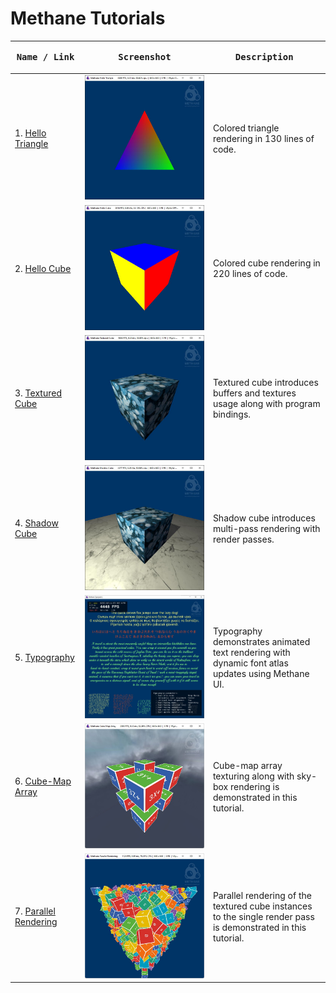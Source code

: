# Methane Tutorials

| <pre><b>Name / Link</b></pre>                                 | <pre><b>Screenshot</b></pre>                                                                         | <pre><b>Description</b>                                   </pre>                                              |
|---------------------------------------------------------------|------------------------------------------------------------------------------------------------------|---------------------------------------------------------------------------------------------------------------|
| 1. [Hello Triangle](/Apps/Tutorials/01-HelloTriangle)         | ![Hello Triangle on Windows](01-HelloTriangle/Screenshots/HelloTriangleWinDirectX12.jpg)             | Colored triangle rendering in 130 lines of code.                                                              |
| 2. [Hello Cube](/Apps/Tutorials/02-HelloCube)                 | ![Hello Cube on Windows](02-HelloCube/Screenshots/HelloCubeWinDirectX12.jpg)                         | Colored cube rendering in 220 lines of code.                                                                  |
| 3. [Textured Cube](/Apps/Tutorials/03-TexturedCube)           | ![Textured Cube on Windows](03-TexturedCube/Screenshots/TexturedCubeWinDirectX12.jpg)                | Textured cube introduces buffers and textures usage along with program bindings.                              |
| 4. [Shadow Cube](/Apps/Tutorials/04-ShadowCube)               | ![Shadow Cube on Windows](04-ShadowCube/Screenshots/ShadowCubeWinDirectX12.jpg)                      | Shadow cube introduces multi-pass rendering with render passes.                                               |
| 5. [Typography](/Apps/Tutorials/05-Typography)                | ![Typography on Windows](05-Typography/Screenshots/TypographyWinDirectX12.jpg)                       | Typography demonstrates animated text rendering with dynamic font atlas updates using Methane UI.             |
| 6. [Cube-Map Array](/Apps/Tutorials/06-CubeMapArray)          | ![Cube-Map Array on Windows](06-CubeMapArray/Screenshots/CubeMapArrayWinDirectX12.jpg)               | Cube-map array texturing along with sky-box rendering is demonstrated in this tutorial.                       |
| 7. [Parallel Rendering](/Apps/Tutorials/07-ParallelRendering) | ![Parallel Rendering on Windows](07-ParallelRendering/Screenshots/ParallelRenderingWinDirectX12.jpg) | Parallel rendering of the textured cube instances to the single render pass is demonstrated in this tutorial. |
